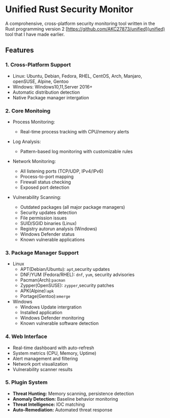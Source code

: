 # Unified Rust Security Monitor 

A comprohensive, cross-platform security monitoring tool written in the Rust programming version 2 [https://github.com/AKC27873/unified](unified) tool that I have made earlier. 


## Features 

### 1. Cross-Platform Support 
* Linux: Ubuntu, Debian, Fedora, RHEL, CentOS, Arch, Manjaro, openSUSE, Alpine, Gentoo
* Windows: Windows10,11,Server 2016+ 
* Automatic distribution detection 
* Native Package manager intergation 


### 2. Core Monitoing
* Process Monitoring: 
	* Real-time process tracking with CPU/memory alerts
* Log Analysis: 
	* Pattern-based log monitoring with customizable rules
* Network Monitoring:
	* All listening ports (TCP/UDP, IPv4/IPv6)
	* Process-to-port mapping
	* Firewall status checking
	* Exposed port detection

* Vulnerability Scanning:
	* Outdated packages (all major package managers)
	* Security updates detection
	* File permission issues
	* SUID/SGID binaries (Linux)
	* Registry autorun analysis (Windows)
	* Windows Defender status
	* Known vulnerable applications

### 3. Package Manager Support
 * Linux 
 	* APT(Debian/Ubuntu): `apt`,security updates  
 	* DNF/YUM (Fedora/RHEL): `dnf`, `yum`, security advisories
 	* Pacman(Arch):`pacman`
 	* Zypper(OpenSUSE): `zypper`,security patches
 	* APK(Alpine):`apk`
 	* Portage(Gentoo):`emerge`
 * Windows
 	* Windows Update intergration
 	* Installed application
 	* Windows Defender monitoring
 	* Known vulnerable software detection
### 4. Web Interface 
 * Real-time dashboard with auto-refresh
 * System metrics (CPU, Memory, Uptime)
 * Alert management and filtering
 * Network port visualization
 * Vulnerability scanner results

### 5. Plugin System 
* **Threat Hunting:** Memory scanning, persistence detection
* **Anomaly Detection:** Baseline behavior monitoring
* **Threat Intelligence:** IOC matching
* **Auto-Remediation:** Automated threat response